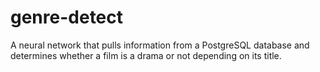 # genre-detect
A neural network that pulls information from a PostgreSQL database and determines whether a film is a drama or not depending on its title.
